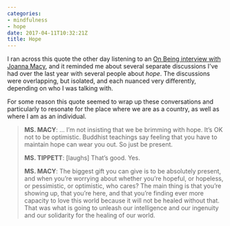 ```yaml
---
categories:
- mindfulness
- hope
date: 2017-04-11T10:32:21Z
title: Hope
---
```


I ran across this quote the other day listening to an
[On Being interview with Joanna Macy](https://onbeing.org/programs/joanna-macy-a-wild-love-for-the-world/
), and it reminded me about several separate discussions I've had over
the last year with several people about *hope*. The discussions were
overlapping, but isolated, and each nuanced very differently,
depending on who I was talking with.

<!--more-->

For some reason this quote seemed to wrap up these conversations and
particularly to resonate for the place where we are as a country, as
well as where I am as an individual.

> **MS. MACY**: ... I’m not insisting that we be brimming with
> hope. It’s OK not to be optimistic. Buddhist teachings say feeling
> that you have to maintain hope can wear you out. So just be present.
>
> **MS. TIPPETT**: [laughs] That’s good. Yes.
> 
> **MS. MACY**: The biggest gift you can give is to be absolutely
> present, and when you’re worrying about whether you’re hopeful, or
> hopeless, or pessimistic, or optimistic, who cares? The main thing
> is that you’re showing up, that you’re here, and that you’re finding
> ever more capacity to love this world because it will not be healed
> without that. That was what is going to unleash our intelligence and
> our ingenuity and our solidarity for the healing of our world.
